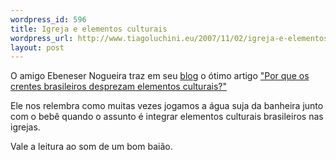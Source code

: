 ```yaml
--- 
wordpress_id: 596
title: Igreja e elementos culturais
wordpress_url: http://www.tiagoluchini.eu/2007/11/02/igreja-e-elementos-culturais/
layout: post
---
```

O amigo Ebeneser Nogueira traz em seu <a href="http://pedradeajuda.wordpress.com/" target="_blank">blog</a> o ótimo artigo <a href="http://pedradeajuda.wordpress.com/2007/10/30/por-que-os-crentes-brasileiros-desprezam-elementos-culturais/" target="_blank">"Por que os crentes brasileiros desprezam elementos culturais?"</a>

Ele nos relembra como muitas vezes jogamos a água suja da banheira junto com o bebê quando o assunto é integrar elementos culturais brasileiros nas igrejas.

Vale a leitura ao som de um bom baião.
